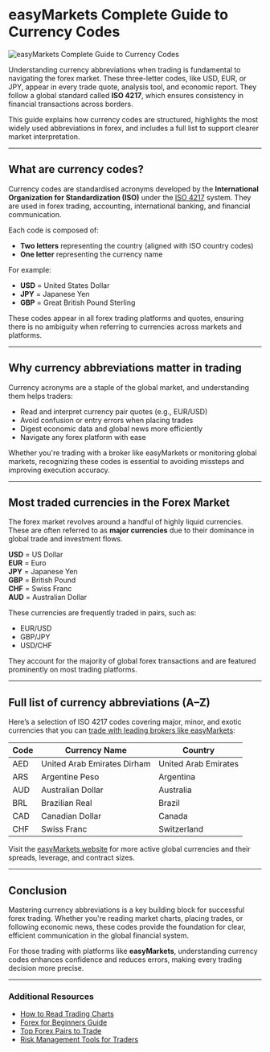 <!--meta
title: easyMarkets Complete Guide to Currency Codes
slug: easymarkets-complete-guide-to-currency-codes
canonical_url: https://www.easy-markets.com/eu/learn-centre/discover-trading/currency-acronyms-and-abbreviations/
date: 2025-10-17
keywords: [currency abbreviations,currency acronyms,forex currency codes,ISO 4217 currency codes,currency codes for trading]
primary-keyword: currency abbreviations
meta_description: Learn the meaning of currency abbreviations and codes like USD, EUR, and JPY. This guide explains ISO 4217 and how they’re used in forex trading.
seo_keywords: currency abbreviations,currency acronyms,forex currency codes,ISO 4217 currency codes,currency codes for trading
"og_image": "https://github.com/user-attachments/assets/ae3951fd-ed2c-4818-be29-a4434a553cab",
  "images": [
    "https://github.com/user-attachments/assets/3c65251f-4d91-4dfe-b091-eda5aac2c500"],
  "twitter_card": "easyMarkets"
-->

# easyMarkets Complete Guide to Currency Codes

![easyMarkets Complete Guide to Currency Codes](https://github.com/user-attachments/assets/3c65251f-4d91-4dfe-b091-eda5aac2c500)

Understanding currency abbreviations when trading is fundamental to navigating the forex market. These three-letter codes, like USD, EUR, or JPY, appear in every trade quote, analysis tool, and economic report. They follow a global standard called **ISO 4217**, which ensures consistency in financial transactions across borders.

This guide explains how currency codes are structured, highlights the most widely used abbreviations in forex, and includes a full list to support clearer market interpretation.

---

## What are currency codes?

Currency codes are standardised acronyms developed by the **International Organization for Standardization (ISO)** under the [ISO 4217](https://en.wikipedia.org/wiki/ISO_4217) system. They are used in forex trading, accounting, international banking, and financial communication.

Each code is composed of:

- **Two letters** representing the country (aligned with ISO country codes)
- **One letter** representing the currency name

For example:

- **USD** = United States Dollar  
- **JPY** = Japanese Yen  
- **GBP** = Great British Pound Sterling  

These codes appear in all forex trading platforms and quotes, ensuring there is no ambiguity when referring to currencies across markets and platforms.

---

## Why currency abbreviations matter in trading

Currency acronyms are a staple of the global market, and understanding them helps traders:

- Read and interpret currency pair quotes (e.g., EUR/USD)
- Avoid confusion or entry errors when placing trades
- Digest economic data and global news more efficiently
- Navigate any forex platform with ease

Whether you're trading with a broker like easyMarkets or monitoring global markets, recognizing these codes is essential to avoiding missteps and improving execution accuracy.

---

## Most traded currencies in the Forex Market

The forex market revolves around a handful of highly liquid currencies. These are often referred to as **major currencies** due to their dominance in global trade and investment flows.

**USD** = US Dollar  
**EUR** = Euro  
**JPY** = Japanese Yen  
**GBP** = British Pound  
**CHF** = Swiss Franc  
**AUD** = Australian Dollar  

These currencies are frequently traded in pairs, such as:

- EUR/USD  
- GBP/JPY  
- USD/CHF  

They account for the majority of global forex transactions and are featured prominently on most trading platforms.

---

## Full list of currency abbreviations (A–Z)

Here’s a selection of ISO 4217 codes covering major, minor, and exotic currencies that you can [trade with leading brokers like easyMarkets](https://github.com/JohnnyMTP/easyMarkets/blob/main/Top%20Forex%20Pairs%20to%20Trade.md):

| Code | Currency Name               | Country              |
| ---- | --------------------------- | -------------------- |
| AED  | United Arab Emirates Dirham | United Arab Emirates |
| ARS  | Argentine Peso              | Argentina            |
| AUD  | Australian Dollar           | Australia            |
| BRL  | Brazilian Real              | Brazil               |
| CAD  | Canadian Dollar             | Canada               |
| CHF  | Swiss Franc                 | Switzerland          |

Visit the [easyMarkets website](https://www.easy-markets.com/eu/trade/forex-spreads/) for more active global currencies and their spreads, leverage, and contract sizes.

---

## Conclusion

Mastering currency abbreviations is a key building block for successful forex trading. Whether you're reading market charts, placing trades, or following economic news, these codes provide the foundation for clear, efficient communication in the global financial system.

For those trading with platforms like **easyMarkets**, understanding currency codes enhances confidence and reduces errors, making every trading decision more precise.

---

### Additional Resources

- [How to Read Trading Charts](https://github.com/JohnnyMTP/easyMarkets/blob/main/A%20Beginner's%20Guide%20to%20Reading%20Trading%20Charts.md)
- [Forex for Beginners Guide](https://github.com/JohnnyMTP/easyMarkets/blob/main/Forex%20Trading%20For%20Beginners.md)
- [Top Forex Pairs to Trade](https://github.com/JohnnyMTP/easyMarkets/blob/main/Top%20Forex%20Pairs%20to%20Trade.md)
- [Risk Management Tools for Traders](https://github.com/JohnnyMTP/easyMarkets/blob/main/Risk%20Management%20Tools%20at%20easyMarkets.md)
